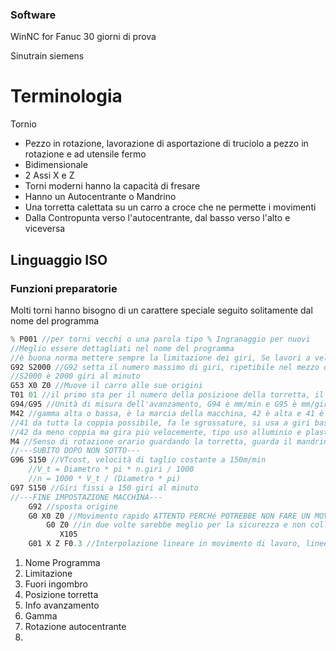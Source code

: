 ### Software

WinNC for Fanuc 30 giorni di prova

Sinutrain siemens 

# Terminologia

Tornio
- Pezzo in rotazione, lavorazione di asportazione di truciolo a pezzo in rotazione e ad utensile fermo
- Bidimensionale
- 2 Assi X e Z
- Torni moderni hanno la capacità di fresare
- Hanno un Autocentrante o Mandrino
- Una torretta calettata su un carro a croce che ne permette i movimenti
- Dalla Contropunta verso l'autocentrante, dal basso verso l'alto e viceversa
## Linguaggio ISO

### Funzioni preparatorie

Molti torni hanno bisogno di un carattere speciale seguito solitamente dal nome del programma
```c
% P001 //per torni vecchi o una parola tipo % Ingranaggio per nuovi 
//Meglio essere dettagliati nel nome del programma
//è buona norma mettere sempre la limitazione dei giri, Se lavori a velocità di taglio costante più ti avvicini al centro più la velocità tende a infinito quindi è bene mettere un massimo per non romprere qualcosa
G92 S2000 //G92 setta il numero massimo di giri, ripetibile nel mezzo del programma
//S2000 è 2000 giri al minuto
G53 X0 Z0 //Muove il carro alle sue origini 
T01 01 //il primo sta per il numero della posizione della torretta, il secondo è il correttore, ne parleremo poi
G94/G95 //Unità di misura dell'avanzamento, G94 è mm/min e G95 è mm/giro
M42 //gamma alta o bassa, è la marcia della macchina, 42 è alta e 41 è bassa, se non specificata userà l'ultima utilizzata
//41 da tutta la coppia possibile, fa le sgrossature, si usa a giri bassi
//42 da meno coppia ma gira più velocemente, tipo uso alluminio e plastica
M4 //Senso di rotazione orario guardando la torretta, guarda il mandrino e regola della mano destra, Antiorario M3
//---SUBITO DOPO NON SOTTO---
G96 S150 //VTcost, velocità di taglio costante a 150m/min
	//V_t = Diametro * pi * n.giri / 1000
	//n = 1000 * V_t / (Diametro * pi) 
G97 S150 //Giri fissi a 150 giri al minuto
//---FINE IMPOSTAZIONE MACCHINA---
	G92 //sposta origine
	G0 X0 Z0 //Movimento rapido ATTENTO PERCHé POTREBBE NON FARE UN MOVIMENTO RETTILINEO
		G0 Z0 //in due volte sarebbe meglio per la sicurezza e non collidere
		   X105
	G01 X Z F0.3 //Interpolazione lineare in movimento di lavoro, linee spezzate
```

1. Nome Programma
2. Limitazione
3. Fuori ingombro
4. Posizione torretta
5. Info avanzamento
6. Gamma
7. Rotazione autocentrante
8. 
